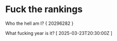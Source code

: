 # Fuck the rankings

Who the hell am I?
{ 20296282 }

What fucking year is it?
[ 2025-03-23T20:30:00Z ]

